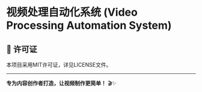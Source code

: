 # 视频处理自动化系统 (Video Processing Automation System)


## 📄 许可证

本项目采用MIT许可证，详见LICENSE文件。

---

**专为内容创作者打造，让视频制作更简单！** 🎬✨
